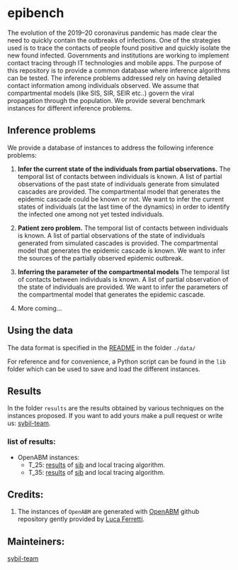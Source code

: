 # epibench
The evolution of the 2019–20 coronavirus pandemic has made clear the need to quickly contain the outbreaks of infections. One of the strategies used is to trace the contacts of people found positive and quickly isolate the new found infected. Governments and institutions are working to implement contact tracing through IT technologies and mobile apps. The purpose of this repository is to provide a common database where inference algorithms can be tested. The inference problems addressed rely on having detailed contact information among individuals observed. We assume that compartmental models (like SIS, SIR, SEIR etc..) govern the viral propagation through the population. We provide several benchmark instances for different inference problems.

## Inference problems

We provide a database of instances to address the following inference problems:

1. **Infer the current state of the individuals from partial observations.** The temporal list of contacts between individuals is known. A list of partial observations of the past state of individuals generate from simulated cascades are provided. The compartmental model that generates the epidemic cascade could be known or not. We want to infer the current states of individuals (at the last time of the dynamics) in order to identify the infected one among not yet tested individuals.

1. **Patient zero problem.** The temporal list of contacts between individuals is known. A list of partial observations of the state of individuals generated from simulated cascades is provided.  The compartmental model that generates the epidemic cascade is known. We want to infer the sources of the partially observed epidemic outbreak.

1. **Inferring the parameter of the compartmental models** The temporal list of contacts between individuals is known. A list of partial observation of the state of individuals are provided. We want to infer the parameters of the compartmental model that generates the epidemic cascade.

1. More coming...

## Using the data

The data format is specified in the [README](./data/README.md) in the folder ```./data/```

For reference and for convenience, a Python script can be found in the `lib` folder which can be used to save and load the different instances.

## Results
In the folder ```results``` are the results obtained by various techniques on the instances proposed. If you want to add yours  make a pull request or write us: [sybil-team](mailto:sibylteam@gmail.com?subject=[GitHub]%20Source%20epibench).

### list of results:
* OpenABM instances: 
    * T_25: [results](results/OpenABM/T_25/results.ipynb) of [sib]() and local tracing algorithm.
    * T_35: [results]() of [sib](results/OpenABM/T_35/results.ipynb) and local tracing algorithm.


## Credits:

1. The instances of ```OpenABM``` are generated with [OpenABM]() github repository gently provided by [Luca Ferretti](https://www.bdi.ox.ac.uk/Team/luca-ferretti).


## Mainteiners:
[sybil-team](https://github.com/sibyl-team)
